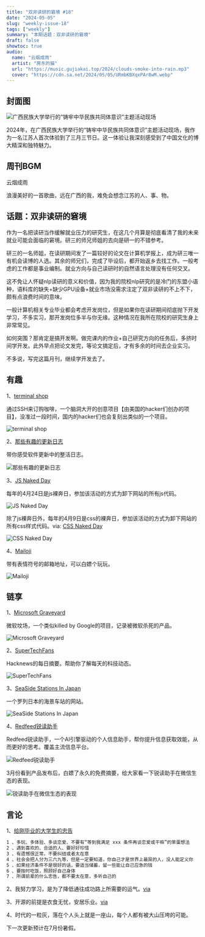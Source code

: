 ```yaml
---
title: "双非读研的窘境 #18"
date: "2024-05-05"
slug: "weekly-issue-18"
tags: ["weekly"]
summary: "本期话题：双非读研的窘境"
draft: false
showtoc: true
audio:
  name: "云烟成雨"
  artist: "房东的猫"
  url: "https://music.gujiakai.top/2024/clouds-smoke-into-rain.mp3"
  cover: "https://cdn.sa.net/2024/05/05/URmbKBXqxPAr8wM.webp"
---
```


## 封面图

![广西民族大学举行的“铸牢中华民族共同体意识”主题活动现场](https://cdn.sa.net/2024/05/05/x74Nd1Tw9nYh6AF.webp)

2024年，在广西民族大学举行的“铸牢中华民族共同体意识”主题活动现场，我作为一名江苏人首次体验到了三月三节日。这一体验让我深刻感受到了中国文化的博大精深和独特魅力。

## 周刊BGM

云烟成雨

<div id="aplayer"></div>

浪漫美好的一首歌曲，远在广西的我，难免会想念江苏的人、事、物。

## 话题：双非读研的窘境

作为一名把读研当作缓解就业压力的研究生，在这几个月算是彻底看清了我的未来就业可能会面临的窘境。研三的师兄师姐的去向是研一的不错参考。

研三的一名师姐，在读研期间发了一篇较好的论文在计算机学报上，成为研三唯一有机会读博的人选。其余的师兄们，完成了毕设后，都开始返乡去找工作。一般考虑的工作都是事业编制。就业方向与自己读研时的自然语言处理没有任何交叉。

这不免让人怀疑nlp读研的意义和价值，因为我的院校nlp研究的是冷门的东盟小语种，语料库的缺失+缺少GPU设备+就业市场没需求注定了双非读研的不上不下，颇有点浪费时间的意味。

一般计算机相关专业毕业都会考虑开发岗位，但是如果你在读研期间彻底抛下开发学习，不多实习，那开发岗位多半与你无缘。这种情况在我所在院校的研究生身上非常常见。

如何突围？那肯定是搞开发啊。做完课内的作业+自己研究方向的任务后，多挤时间学开发。此外早点把论文发完，等论文搞定后，才有多余的时间去企业实习。

不多说，写完这篇月刊，继续学开发去了。

## 有趣

1、[terminal shop](https://www.terminal.shop/)

通过SSH来订购咖啡，一个脑洞大开的创意项目【由美国的hacker们创办的项目】，没准过一段时间，国内的hacker们也会复刻出类似的一个项目。

![terminal shop](https://cdn.sa.net/2024/05/05/SacFXmYTD3dsbq2.webp)

2、[那些有趣的更新日志](https://mp.weixin.qq.com/s/oHRMKY74JtJ8E35yKxACJw)

带你感受软件更新中的整活日志。

![那些有趣的更新日志](https://cdn.sa.net/2024/05/05/N8pzOGC6VxEifUT.webp)

3、[JS Naked Day](https://js-naked-day.org/)

每年的4月24日是js裸奔日，参加该活动的方式为卸下网站的所有js代码。

![JS Naked Day](https://cdn.sa.net/2024/05/05/fpbR1ZieGukwz3o.webp)

除了js裸奔日外，每年的4月9日是css的裸奔日，参加该活动的方式为卸下网站的所有css样式代码。via: [CSS Naked Day](https://css-naked-day.github.io/)

![CSS Naked Day](https://cdn.sa.net/2024/05/05/TSGr9mteYw6dAIF.webp)

4、[Mailoji](https://mailoji.com/)

带有表情符号的邮箱地址，可以白嫖个玩玩。

![Mailoji](https://cdn.sa.net/2024/05/05/eRzut1NyQMInVfv.webp)

## 链享

1、[Microsoft Graveyard](https://microsoftgraveyard.com/)

微软坟场，一个类似killed by Google的项目，记录被微软杀死的产品。

![Microsoft Graveyard](https://cdn.sa.net/2024/05/05/qsFDQzVSRj1lEZ3.webp)

2、[SuperTechFans](https://www.supertechfans.com/cn/)

Hacknews的每日摘要。帮助你了解每天的科技动态。

![SuperTechFans](https://cdn.sa.net/2024/05/05/HJ4suL6EtWezdaR.webp)

3、[SeaSide Stations In Japan](https://seaside-station.com/)

一个罗列日本的海景车站的网站。

![SeaSide Stations In Japan](https://cdn.sa.net/2024/05/05/iQYn2rAUVo3acxX.webp)

4、[Redfeed锐读助手](https://www.forcecreat.com/)

Redfeed锐读助手，一个AI引擎驱动的个人信息助手，帮你提升信息获取效能，从而更好的思考。覆盖主流信息平台。

![Redfeed锐读助手](https://cdn.sa.net/2024/05/05/lHcCV6PFuELpgbR.webp)

3月份看到产品发布后，白嫖了永久的免费摘要，给大家看一下锐读助手在微信生态的表现。

![锐读助手在微信生态的表现](https://cdn.sa.net/2024/05/05/H6zQkyZf1M2aIPs.webp)

## 言论

1、[给刚毕业的大学生的忠告](https://www.v2ex.com/t/1032690)

```bash
1 、多玩、多体验、多谈恋爱、不要有“等到我满足 xxx 条件再谈恋爱或干嘛”的笨蛋想法
2 、遇到喜欢的、合适的人、要好好珍惜
3 、有遗憾很正常，不要纠结或者太在意
4 、社会会把人分为三六九等，但是一定要知道，你自己才是世界上最屌的人，没人能定义你
5 、如果经济条件不是很好的话，要适当储蓄，留一些能让自己应急的钱
6 、要按时吃饭，照顾好自己身体
7 、所谓前辈的什么忠告，都不要太在意，多听自己的
```

2、我努力学习，是为了降低通往成功路上所需要的运气。[via](https://twitter.com/real_jiakai/status/1775357712026759261)

3、开源的前提是衣食无忧，安居乐业。[via](https://twitter.com/real_jiakai/status/1717355456052728197)

4、时代的一粒灰，落在个人头上就是一座山，每个人都有被大山压垮的可能。


下一次更新预计在7月份暑假。